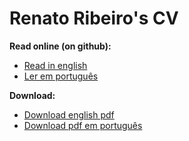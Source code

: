 # Renato Ribeiro's CV

**Read online (on github):**  
* [Read in english](https://github.com/renatorib/curriculum-vitae/blob/master/build/EN-US.pdf)
* [Ler em português](https://github.com/renatorib/curriculum-vitae/blob/master/build/PT-BR.pdf)

**Download:**
* [Download english pdf](https://raw.githubusercontent.com/renatorib/curriculum-vitae/master/build/EN-US.pdf)
* [Download pdf em português](https://raw.githubusercontent.com/renatorib/curriculum-vitae/master/build/EN-US.pdf)
